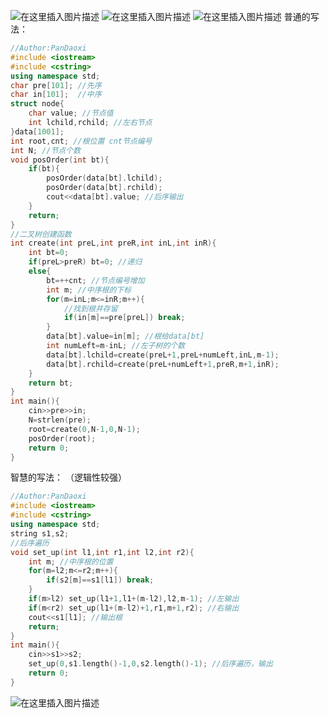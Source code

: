 ![在这里插入图片描述](https://pic.2ge.org/cdn/?url=https://img-blog.csdnimg.cn/8bc7940c6c214f88aee922395d9bc87a.png?x-oss-process=image/watermark,type_d3F5LXplbmhlaQ,shadow_50,text_Q1NETiBA5r2Y6YGT54a5,size_20,color_FFFFFF,t_70,g_se,x_16)
![在这里插入图片描述](https://pic.2ge.org/cdn/?url=https://img-blog.csdnimg.cn/99958b3bf8564a7796a118d65fa8a197.png?x-oss-process=image/watermark,type_d3F5LXplbmhlaQ,shadow_50,text_Q1NETiBA5r2Y6YGT54a5,size_20,color_FFFFFF,t_70,g_se,x_16)
![在这里插入图片描述](https://pic.2ge.org/cdn/?url=https://img-blog.csdnimg.cn/bafd4ba27f0f4c4a9d20e9acde7bb6a6.png?x-oss-process=image/watermark,type_d3F5LXplbmhlaQ,shadow_50,text_Q1NETiBA5r2Y6YGT54a5,size_20,color_FFFFFF,t_70,g_se,x_16)
普通的写法：
```cpp
//Author:PanDaoxi 
#include <iostream>
#include <cstring>
using namespace std;
char pre[101]; //先序 
char in[101];  //中序
struct node{
	char value; //节点值
	int lchild,rchild; //左右节点 
}data[1001];
int root,cnt; //根位置 cnt节点编号 
int N; //节点个数 
void posOrder(int bt){
	if(bt){
		posOrder(data[bt].lchild);
		posOrder(data[bt].rchild);
		cout<<data[bt].value; //后序输出 
	}
	return;
}
//二叉树创建函数 
int create(int preL,int preR,int inL,int inR){
	int bt=0;
	if(preL>preR) bt=0; //递归 
	else{
		bt=++cnt; //节点编号增加
		int m; //中序根的下标 
		for(m=inL;m<=inR;m++){
			//找到根并存留 
			if(in[m]==pre[preL]) break;
		}
		data[bt].value=in[m]; //根给data[bt]
		int numLeft=m-inL; //左子树的个数
		data[bt].lchild=create(preL+1,preL+numLeft,inL,m-1); 
		data[bt].rchild=create(preL+numLeft+1,preR,m+1,inR);
	} 
	return bt;
} 
int main(){
	cin>>pre>>in;
	N=strlen(pre);
	root=create(0,N-1,0,N-1);
	posOrder(root);
	return 0; 
} 
```
智慧的写法：
（逻辑性较强）

```cpp
//Author:PanDaoxi 
#include <iostream>
#include <cstring> 
using namespace std;
string s1,s2;
//后序遍历
void set_up(int l1,int r1,int l2,int r2){
	int m; //中序根的位置 
	for(m=l2;m<=r2;m++){
		if(s2[m]==s1[l1]) break;
	}
	if(m>l2) set_up(l1+1,l1+(m-l2),l2,m-1); //左输出
	if(m<r2) set_up(l1+(m-l2)+1,r1,m+1,r2); //右输出
	cout<<s1[l1]; //输出根
	return; 
} 
int main(){
	cin>>s1>>s2;
	set_up(0,s1.length()-1,0,s2.length()-1); //后序遍历，输出 
	return 0;
}
```

![在这里插入图片描述](https://pic.2ge.org/cdn/?url=https://img-blog.csdnimg.cn/9169da1a1bc64feca8d0b5b8bdc31ce8.png?x-oss-process=image/watermark,type_d3F5LXplbmhlaQ,shadow_50,text_Q1NETiBA5r2Y6YGT54a5,size_20,color_FFFFFF,t_70,g_se,x_16)


